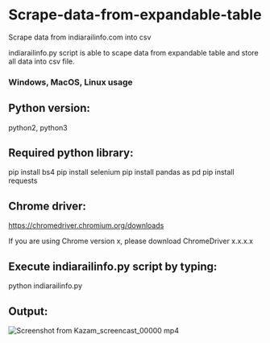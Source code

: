 # Scrape-data-from-expandable-table
Scrape data from indiarailinfo.com into csv

indiarailinfo.py script is able to scape data from expandable table and store all data into csv file.

### Windows, MacOS, Linux usage

Python version:
-----------------------

python2, python3

Required python library:
-----------------------

pip install bs4
pip install selenium 
pip install pandas as pd
pip install requests

Chrome driver:
-----------------------

https://chromedriver.chromium.org/downloads

If you are using Chrome version x, please download ChromeDriver x.x.x.x


Execute indiarailinfo.py script by typing:
-----------------------------------------

python indiarailinfo.py 

Output:
-------

![Screenshot from Kazam_screencast_00000 mp4](https://user-images.githubusercontent.com/11352227/67145255-8f54d700-f29d-11e9-86c2-09a306680fc1.png)
